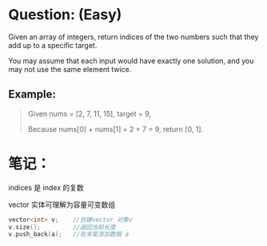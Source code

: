 # Question: (Easy)

Given an array of integers, return indices of the two numbers such that they add up to a specific target.

You may assume that each input would have exactly one solution, and you may not use the same element twice.

## Example:

>Given nums = [2, 7, 11, 15], target = 9,
>
>Because nums[0] + nums[1] = 2 + 7 = 9,
>return [0, 1].

# 笔记：

indices 是 index 的复数

vector 实体可理解为容量可变数组

``` C++
vector<int> v;    //创建vector 对象v
v.size();         //返回当前长度
v.push_back(a);   //在末尾添加数据 a
```
